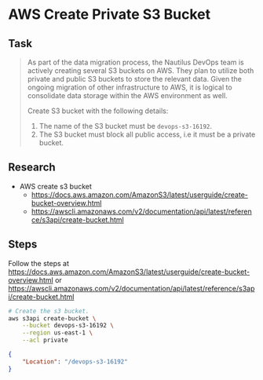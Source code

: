 # AWS Create Private S3 Bucket

## Task

> As part of the data migration process, the Nautilus DevOps team is actively creating several S3 buckets on AWS. They plan to utilize both private and public S3 buckets to store the relevant data. Given the ongoing migration of other infrastructure to AWS, it is logical to consolidate data storage within the AWS environment as well.
>
> Create S3 bucket with the following details:
> 1. The name of the S3 bucket must be `devops-s3-16192`.
> 2. The S3 bucket must block all public access, i.e it must be a private bucket.

## Research

* AWS create s3 bucket
  * https://docs.aws.amazon.com/AmazonS3/latest/userguide/create-bucket-overview.html
  * https://awscli.amazonaws.com/v2/documentation/api/latest/reference/s3api/create-bucket.html

## Steps

Follow the steps at https://docs.aws.amazon.com/AmazonS3/latest/userguide/create-bucket-overview.html or https://awscli.amazonaws.com/v2/documentation/api/latest/reference/s3api/create-bucket.html

```bash
# Create the s3 bucket.
aws s3api create-bucket \
    --bucket devops-s3-16192 \
    --region us-east-1 \
    --acl private
```

```json
{
    "Location": "/devops-s3-16192"
}
```
